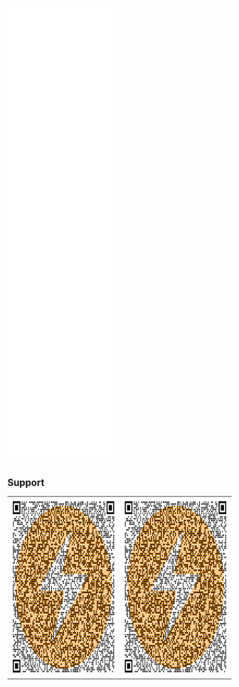 
![kares' metrics](/github-metrics.svg)

## Support

<table>
  <tr>
    <td><img src="ln.png" alt="lightning" width="360px" height="400px"></td>
    <td><img src="ln.png" alt="lightning" width="360px" height="400px"></td>
  </tr>
</table>
